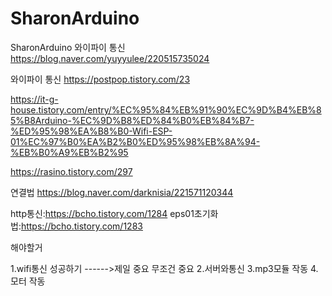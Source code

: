 # SharonArduino
SharonArduino
와이파이 통신 https://blog.naver.com/yuyyulee/220515735024

와이파이 통신 https://postpop.tistory.com/23

https://it-g-house.tistory.com/entry/%EC%95%84%EB%91%90%EC%9D%B4%EB%85%B8Arduino-%EC%9D%B8%ED%84%B0%EB%84%B7-%ED%95%98%EA%B8%B0-Wifi-ESP-01%EC%97%B0%EA%B2%B0%ED%95%98%EB%8A%94-%EB%B0%A9%EB%B2%95


https://rasino.tistory.com/297

연결법 https://blog.naver.com/darknisia/221571120344

http통신:https://bcho.tistory.com/1284
eps01초기화법:https://bcho.tistory.com/1283

해야할거

 1.wifi통신 성공하기 ------>제일 중요 무조건 중요
 2.서버와통신
 3.mp3모듈 작동
 4.모터 작동

